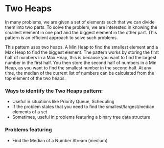 # Two Heaps
In many problems, we are given a set of elements such that we can divide them into two parts. To solve the problem, we are interested in knowing the smallest element in one part and the biggest element in the other part. This pattern is an efficient approach to solve such problems.

This pattern uses two heaps. A Min Heap to find the smallest element and a Max Heap to find the biggest element. The pattern works by storing the first half of numbers in a Max Heap, this is because you want to find the largest number in the first half. You then store the second half of numbers in a Min Heap, as you want to find the smallest number in the second half. At any time, the median of the current list of numbers can be calculated from the top element of the two heaps.


### Ways to identify the Two Heaps pattern:
- Useful in situations like Priority Queue, Scheduling
- If the problem states that you need to find the smallest/largest/median elements of a set
- Sometimes, useful in problems featuring a binary tree data structure

### Problems featuring
- Find the Median of a Number Stream (medium)

